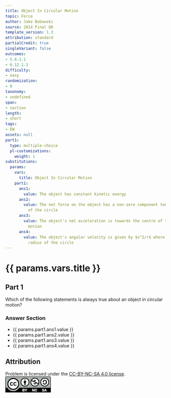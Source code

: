 ```yaml
---
title: Object In Circular Motion
topic: Force
author: Jake Bobowski
source: 2014 Final Q6
template_version: 1.3
attribution: standard
partialCredit: true
singleVariant: false
outcomes:
- 5.6.1.1
- 6.12.1.1
difficulty:
- easy
randomization:
- 0
taxonomy:
- undefined
span:
- section
length:
- short
tags:
- EW
assets: null
part1:
  type: multiple-choice
  pl-customizations:
    weight: 1
substitutions:
  params:
    vars:
      title: Object In Circular Motion
    part1:
      ans1:
        value: The object has constant kinetic energy
      ans2:
        value: The net force on the object has a non-zero component towards the centre
          of the circle
      ans3:
        value: The object's net acceleration is towards the centre of the circular
          motion
      ans4:
        value: The object's angular velocity is given by $v^2/r$ where $r$ is the
          radius of the circle
---
```

# {{ params.vars.title }}

## Part 1

Which of the following statements is always true about an object in circular motion?

### Answer Section

- {{ params.part1.ans1.value }}
- {{ params.part1.ans2.value }}
- {{ params.part1.ans3.value }}
- {{ params.part1.ans4.value }}

## Attribution

Problem is licensed under the [CC-BY-NC-SA 4.0 license](https://creativecommons.org/licenses/by-nc-sa/4.0/).<br> ![The Creative Commons 4.0 license requiring attribution-BY, non-commercial-NC, and share-alike-SA license.](https://raw.githubusercontent.com/firasm/bits/master/by-nc-sa.png)